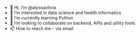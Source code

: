 - 👋 Hi, I’m @alyssaolivia
- 👀 I’m interested in data science and health informatics
- 🌱 I’m currently learning Python
- 💞️ I’m looking to collaborate on backend, APIs and utility tools
- 📫 How to reach me - via email

